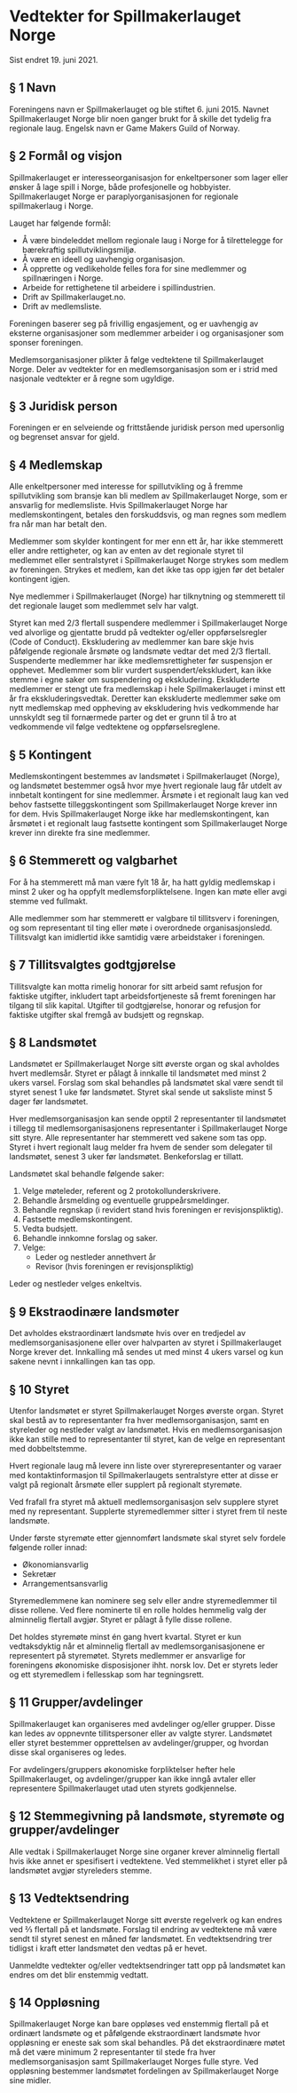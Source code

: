 # Vedtekter for Spillmakerlauget Norge

Sist endret 19. juni 2021.

## § 1 Navn
Foreningens navn er Spillmakerlauget og ble stiftet 6. juni 2015. Navnet Spillmakerlauget Norge blir noen ganger brukt for å skille det tydelig fra regionale laug. Engelsk navn er Game Makers Guild of Norway.

## § 2 Formål og visjon
Spillmakerlauget er interesseorganisasjon for enkeltpersoner som lager eller ønsker å lage spill i Norge, både profesjonelle og hobbyister. Spillmakerlauget Norge er paraplyorganisasjonen for regionale spillmakerlaug i Norge. 

Lauget har følgende formål:

- Å være bindeleddet mellom regionale laug i Norge for å tilrettelegge for bærekraftig spillutviklingsmiljø.
- Å være en ideell og uavhengig organisasjon.
- Å opprette og vedlikeholde felles fora for sine medlemmer og spillnæringen i Norge.
- Arbeide for rettighetene til arbeidere i spillindustrien.
- Drift av Spillmakerlauget.no.
- Drift av medlemsliste.

Foreningen baserer seg på frivillig engasjement, og er uavhengig av eksterne organisasjoner som medlemmer arbeider i og organisasjoner som sponser foreningen.

Medlemsorganisasjoner plikter å følge vedtektene til Spillmakerlauget Norge. Deler av vedtekter for en medlemsorganisasjon som er i strid med nasjonale vedtekter er å regne som ugyldige. 

## § 3 Juridisk person
Foreningen er en selveiende og frittstående juridisk person med upersonlig og begrenset ansvar for gjeld.

## § 4 Medlemskap
Alle enkeltpersoner med interesse for spillutvikling og å fremme spillutvikling som bransje kan bli medlem av Spillmakerlauget Norge, som er ansvarlig for medlemsliste. Hvis Spillmakerlauget Norge har medlemskontingent, betales den forskuddsvis, og man regnes som medlem fra når man har betalt den.

Medlemmer som skylder kontingent for mer enn ett år, har ikke stemmerett eller andre rettigheter, og kan av enten av det regionale styret til medlemmet eller sentralstyret i Spillmakerlauget Norge strykes som medlem av foreningen. Strykes et medlem, kan det ikke tas opp igjen før det betaler kontingent igjen.

Nye medlemmer i Spillmakerlauget (Norge) har tilknytning og stemmerett til det regionale lauget som medlemmet selv har valgt.

Styret kan med 2/3 flertall suspendere medlemmer i Spillmakerlauget Norge ved alvorlige og gjentatte brudd på vedtekter og/eller oppførselsregler (Code of Conduct). Ekskludering av medlemmer kan bare skje hvis påfølgende regionale årsmøte og landsmøte vedtar det med 2/3 flertall. Suspenderte medlemmer har ikke medlemsrettigheter før suspensjon er opphevet. Medlemmer som blir vurdert suspendert/ekskludert, kan ikke stemme i egne saker om suspendering og ekskludering. Ekskluderte medlemmer er stengt ute fra medlemskap i hele Spillmakerlauget i minst ett år fra ekskluderingsvedtak. Deretter kan ekskluderte medlemmer søke om nytt medlemskap med oppheving av ekskludering hvis vedkommende har unnskyldt seg til fornærmede parter og det er grunn til å tro at vedkommende vil følge vedtektene og oppførselsreglene.

## § 5 Kontingent
Medlemskontingent bestemmes av landsmøtet i Spillmakerlauget (Norge), og landsmøtet bestemmer også hvor mye hvert regionale laug får utdelt av innbetalt kontingent for sine medlemmer. Årsmøte i et regionalt laug kan ved behov fastsette tilleggskontingent som Spillmakerlauget Norge krever inn for dem. Hvis Spillmakerlauget Norge ikke har medlemskontingent, kan årsmøtet i et regionalt laug fastsette kontingent som Spillmakerlauget Norge krever inn direkte fra sine medlemmer.

## § 6 Stemmerett og valgbarhet
For å ha stemmerett må man være fylt 18 år, ha hatt gyldig medlemskap i minst 2 uker og ha oppfylt medlemsforpliktelsene. Ingen kan møte eller avgi stemme ved fullmakt.

Alle medlemmer som har stemmerett er valgbare til tillitsverv i foreningen, og som representant til ting eller møte i overordnede organisasjonsledd. Tillitsvalgt kan imidlertid ikke samtidig være arbeidstaker i foreningen.

## § 7 Tillitsvalgtes godtgjørelse
Tillitsvalgte kan motta rimelig honorar for sitt arbeid samt refusjon for faktiske utgifter, inkludert tapt arbeidsfortjeneste så fremt foreningen har tilgang til slik kapital. Utgifter til godtgjørelse, honorar og refusjon for faktiske utgifter skal fremgå av budsjett og regnskap.

## § 8 Landsmøtet
Landsmøtet er Spillmakerlauget Norge sitt øverste organ og skal avholdes hvert medlemsår. Styret er pålagt å innkalle til landsmøtet med minst 2 ukers varsel. Forslag som skal behandles på landsmøtet skal være sendt til styret senest 1 uke før landsmøtet. Styret skal sende ut saksliste minst 5 dager før landsmøtet.

Hver medlemsorganisasjon kan sende opptil 2 representanter til landsmøtet i tillegg til medlemsorganisasjonens representanter i Spillmakerlauget Norge sitt styre. Alle representanter har stemmerett ved sakene som tas opp. Styret i hvert regionalt laug melder fra hvem de sender som delegater til landsmøtet, senest 3 uker før landsmøtet. Benkeforslag er tillatt.

Landsmøtet skal behandle følgende saker:
1.	Velge møteleder, referent og 2 protokollunderskrivere.
1.	Behandle årsmelding og eventuelle gruppeårsmeldinger.
1.	Behandle regnskap (i revidert stand hvis foreningen er revisjonspliktig).
1.	Fastsette medlemskontingent.
1.	Vedta budsjett.
1.	Behandle innkomne forslag og saker.
1.	Velge:
    - Leder og nestleder annethvert år
    - Revisor (hvis foreningen er revisjonspliktig)

Leder og nestleder velges enkeltvis.

## § 9 Ekstraodinære landsmøter
Det avholdes ekstraordinært landsmøte hvis over en tredjedel av medlemsorganisasjonene eller over halvparten av styret i Spillmakerlauget Norge krever det. Innkalling må sendes ut med minst 4 ukers varsel og kun sakene nevnt i innkallingen kan tas opp.

## § 10 Styret
Utenfor landsmøtet er styret Spillmakerlauget Norges øverste organ. Styret skal bestå av to representanter fra hver medlemsorganisasjon, samt en styreleder og nestleder valgt av landsmøtet. Hvis en medlemsorganisasjon ikke kan stille med to representanter til styret, kan de velge en representant med dobbeltstemme.

Hvert regionale laug må levere inn liste over styrerepresentanter og varaer med kontaktinformasjon til Spillmakerlaugets sentralstyre etter at disse er valgt på regionalt årsmøte eller supplert på regionalt styremøte.

Ved frafall fra styret må aktuell medlemsorganisasjon selv supplere styret med ny representant. Supplerte styremedlemmer sitter i styret frem til neste landsmøte.

Under første styremøte etter gjennomført landsmøte skal styret selv fordele følgende roller innad:
- Økonomiansvarlig
- Sekretær
- Arrangementsansvarlig

Styremedlemmene kan nominere seg selv eller andre styremedlemmer til disse rollene. Ved flere nominerte til en rolle holdes hemmelig valg der alminnelig flertall avgjør. Styret er pålagt å fylle disse rollene. 

Det holdes styremøte minst én gang hvert kvartal. Styret er kun vedtaksdyktig når et alminnelig flertall av medlemsorganisasjonene er representert på styremøtet. Styrets medlemmer er ansvarlige for foreningens økonomiske disposisjoner ihht. norsk lov. Det er styrets leder og ett styremedlem i fellesskap som har tegningsrett.

## § 11 Grupper/avdelinger
Spillmakerlauget kan organiseres med avdelinger og/eller grupper. Disse kan ledes av oppnevnte tillitspersoner eller av valgte styrer. Landsmøtet eller styret bestemmer opprettelsen av avdelinger/grupper, og hvordan disse skal organiseres og ledes.

For avdelingers/gruppers økonomiske forpliktelser hefter hele Spillmakerlauget, og avdelinger/grupper kan ikke inngå avtaler eller representere Spillmakerlauget utad uten styrets godkjennelse.

## § 12 Stemmegivning på landsmøte, styremøte og grupper/avdelinger
Alle vedtak i Spillmakerlauget Norge sine organer krever alminnelig flertall hvis ikke annet er spesifisert i vedtektene. Ved stemmelikhet i styret eller på landsmøtet avgjør styreleders stemme.

## § 13 Vedtektsendring
Vedtektene er Spillmakerlauget Norge sitt øverste regelverk og kan endres ved ⅔ flertall på et landsmøte. Forslag til endring av vedtektene må være sendt til styret senest en måned før landsmøtet. En vedtektsendring trer tidligst i kraft etter landsmøtet den vedtas på er hevet.

Uanmeldte vedtekter og/eller vedtektsendringer tatt opp på landsmøtet kan endres om det blir enstemmig vedtatt.

## § 14 Oppløsning
Spillmakerlauget Norge kan bare oppløses ved enstemmig flertall på et ordinært landsmøte og et påfølgende ekstraordinært landsmøte hvor oppløsning er eneste sak som skal behandles. På det ekstraordinære møtet må det være minimum 2 representanter til stede fra hver medlemsorganisasjon samt Spillmakerlauget Norges fulle styre. Ved oppløsning bestemmer landsmøtet fordelingen av Spillmakerlauget Norge sine midler.
